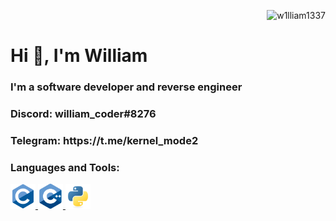 <p>&nbsp;<img align="right" src="https://github-readme-stats.vercel.app/api?username=W1lliam1337&show_icons=true&theme=github_dark" alt="w1lliam1337" /></p>
<h1 align="left">Hi 👋, I'm William</h1>
<h3 align="left">I'm a software developer and reverse engineer</h3>

<h3 align="left">Discord: william_coder#8276</h3>
<h3 align="left">Telegram: https://t.me/kernel_mode2</h3>

<h3 align="left">Languages and Tools:</h3>
<p align="left"> <a href="https://www.cprogramming.com/" target="_blank" rel="noreferrer"> <img src="https://raw.githubusercontent.com/devicons/devicon/master/icons/c/c-original.svg" alt="c" width="40" height="40"/> </a> <a href="https://www.w3schools.com/cpp/" target="_blank" rel="noreferrer"> <img src="https://raw.githubusercontent.com/devicons/devicon/master/icons/cplusplus/cplusplus-original.svg" alt="cplusplus" width="40" height="40"/> </a> <a href="https://www.python.org" target="_blank" rel="noreferrer"> <img src="https://raw.githubusercontent.com/devicons/devicon/master/icons/python/python-original.svg" alt="python" width="40" height="40"/> </a> </p>


